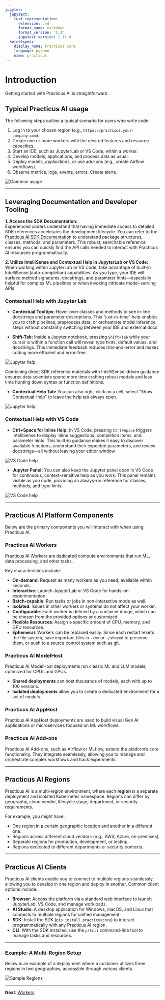 ```yaml
---
jupyter:
  jupytext:
    text_representation:
      extension: .md
      format_name: markdown
      format_version: '1.3'
      jupytext_version: 1.16.4
  kernelspec:
    display_name: Practicus Core
    language: python
    name: practicus
---
```


# Introduction

Getting started with Practicus AI is straightforward.

## Typical Practicus AI usage

The following steps outline a typical scenario for users who write code:

1. Log in to your chosen region (e.g., `https://practicus.your-company.com`).
2. Create one or more workers with the desired features and resource capacities.
3. Start an IDE, such as JupyterLab or VS Code, within a worker.
4. Develop models, applications, and process data as usual.
5. Deploy models, applications, or use add-ons (e.g., create Airflow workflows).
6. Observe metrics, logs, events, errors. Create alerts.

![Common usage](img/common-usage.png)

---

## Leveraging Documentation and Developer Tooling

**1. Access the SDK Documentation:**  
   Experienced coders understand that having immediate access to detailed SDK references accelerates the development lifecycle. You can refer to the [Practicus AI SDK Documentation](https://docs.practicus.ai/sdk/) to understand package structures, classes, methods, and parameters. This robust, searchable reference ensures you can quickly find the API calls needed to interact with Practicus AI resources programmatically.

**2. Utilize IntelliSense and Contextual Help in JupyterLab or VS Code:**  
   When working within JupyterLab or VS Code, take advantage of built-in IntelliSense (auto-completion) capabilities. As you type, your IDE will surface method signatures, docstrings, and parameter hints—especially helpful for complex ML pipelines or when invoking intricate model-serving APIs.  

### Contextual Help with Jupyter Lab

- **Contextual Tooltips:** Hover over classes and methods to see in-line docstrings and parameter descriptions. This “just-in-time” help enables you to craft pipelines, preprocess data, or orchestrate model inference steps without constantly switching between your IDE and external docs.  

- **Shift-Tab:** Inside a Jupyter notebook, pressing `Shift+Tab` while your cursor is within a function call will reveal type hints, default values, and docstrings. This immediate feedback reduces trial-and-error and makes coding more efficient and error-free.

![Jupyter help](img/jupyter-help-1.png)

Combining direct SDK reference materials with IntelliSense-driven guidance ensures data scientists spend more time crafting robust models and less time hunting down syntax or function definitions.

- **Contextual Help Tab:** You can also right-click on a cell, select "Show Contextual Help" to leave the help tab always open.

![Jupyter help](img/jupyter-help-2.png)

### Contextual Help with VS Code

- **Ctrl+Space for Inline Help:** In VS Code, pressing `Ctrl+Space` triggers IntelliSense to display inline suggestions, completion items, and parameter hints. This built-in guidance makes it easy to discover available functions, understand their expected parameters, and review docstrings—all without leaving your editor window.

![VS Code help](img/vscode-help-1.png)

- **Jupyter Panel:** You can also keep the Jupyter panel open in VS Code for continuous, context-sensitive help as you work. This panel remains visible as you code, providing an always-on reference for classes, methods, and type hints.

![VS Code help](img/vscode-help-2.png)
  
---

## Practicus AI Platform Components

Below are the primary components you will interact with when using Practicus AI.

### Practicus AI Workers

Practicus AI Workers are dedicated compute environments that run ML, data processing, and other tasks.

Key characteristics include:

- **On-demand**: Request as many workers as you need, available within seconds.
- **Interactive**: Launch JupyterLab or VS Code for hands-on experimentation.
- **Batch-capable**: Run tasks or jobs in non-interactive mode as well.
- **Isolated**: Issues in other workers or systems do not affect your worker.
- **Configurable**: Each worker is defined by a container image, which can be chosen from the provided options or customized.
- **Flexible Resources**: Assign a specific amount of CPU, memory, and GPU resources.
- **Ephemeral**: Workers can be replaced easily. Since each restart resets the file system, save important files in `~/my` or `~/shared` to preserve them, or push to a source control system such as git.

### Practicus AI ModelHost

Practicus AI ModelHost deployments run classic ML and LLM models, optimized for CPUs and GPUs.

- **Shared deployments** can host thousands of models, each with up to 100 versions.
- **Isolated deployments** allow you to create a dedicated environment for a set of models.

### Practicus AI AppHost

Practicus AI AppHost deployments are used to build visual Gen AI applications or microservices focused on ML workflows.

### Practicus AI Add-ons

Practicus AI Add-ons, such as Airflow or MLflow, extend the platform’s core functionality. They integrate seamlessly, allowing you to manage and orchestrate complex workflows and track experiments.

---

## Practicus AI Regions

Practicus AI is a multi-region environment, where each **region** is a separate deployment and isolated Kubernetes namespace. Regions can differ by geography, cloud vendor, lifecycle stage, department, or security requirements.

For example, you might have:

- One region in a certain geographic location and another in a different one.
- Regions across different cloud vendors (e.g., AWS, Azure, on-premises).
- Separate regions for production, development, or testing.
- Regions dedicated to different departments or security contexts.

---

## Practicus AI Clients

Practicus AI clients enable you to connect to multiple regions seamlessly, allowing you to develop in one region and deploy in another. Common client options include:

- **Browser**: Access the platform via a standard web interface to launch JupyterLab, VS Code, and manage workloads.
- **AI Studio**: A desktop application for Windows, macOS, and Linux that connects to multiple regions for unified management.
- **SDK**: Install the SDK (`pip install practicuscore`) to interact programmatically with any Practicus AI region.
- **CLI**: With the SDK installed, use the `prtcli` command-line tool to manage tasks and resources.

---

### Example: A Multi-Region Setup

Below is an example of a deployment where a customer utilizes three regions in two geographies, accessible through various clients.

![Sample Regions](img/sample-regions.png)


---

**Next**: [Workers](workers.md)
